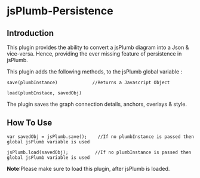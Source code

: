 jsPlumb-Persistence
===================


Introduction
--------------

This plugin provides the ability to convert a jsPlumb diagram into a Json &amp; vice-versa.
Hence, providing the ever missing feature of persistence in jsPlumb.


This plugin adds the following methods, to the jsPlumb global variable :


`save(plumbInstance)             //Returns a Javascript Object`

`load(plumbInstace, savedObj)`


The plugin saves the graph connection details, anchors, overlays & style.


How To Use
-------------

`var savedObj = jsPlumb.save();    //If no plumbInstance is passed then global jsPlumb variable is used`

`jsPlumb.load(savedObj);          //If no plumbInstance is passed then global jsPlumb variable is used`
  



**Note**:Please make sure to load this plugin, after jsPlumb is loaded.
